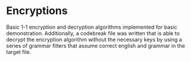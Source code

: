 # Encryptions
Basic 1-1 encryption and decryption algorithms implemented for basic demonstration. Additionally, a codebreak file was written that is able to decrypt the encryption algorithm without the necessary keys by using a series of grammar filters that assume correct english and grammar in the target file.
